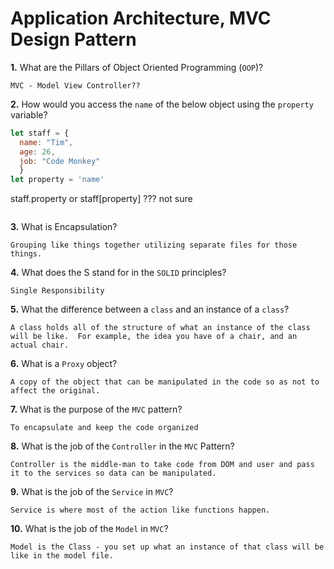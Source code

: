 # Application Architecture, MVC Design Pattern

**1.** What are the Pillars of Object Oriented Programming (`OOP`)?

```
MVC - Model View Controller??
```
**2.** How would you access the `name` of the below object using the `property` variable?
```js
let staff = {
  name: "Tim",
  age: 26,
  job: "Code Monkey"
  }
let property = 'name'
```
staff.property   or staff[property]  ??? not sure
```

```
**3.** What is Encapsulation?
```
Grouping like things together utilizing separate files for those things.

```
**4.** What does the S stand for in the `SOLID` principles?
```
Single Responsibility

```
**5.** What the difference between a `class` and an instance of a `class`?
<!-- enter you answer in the space below -->
```
A class holds all of the structure of what an instance of the class will be like.  For example, the idea you have of a chair, and an actual chair.
```
**6.** What is a `Proxy` object?
<!-- enter you answer in the space below -->
```
A copy of the object that can be manipulated in the code so as not to affect the original.
```

**7.** What is the purpose of the `MVC` pattern?
<!-- enter you answer in the space below -->
```
To encapsulate and keep the code organized
```
**8.** What is the job of the `Controller` in the `MVC` Pattern?
<!-- enter you answer in the space below -->
```
Controller is the middle-man to take code from DOM and user and pass it to the services so data can be manipulated.
```

**9.** What is the job of the `Service` in `MVC`?
<!-- enter you answer in the space below -->
```
Service is where most of the action like functions happen.
```
**10.** What is the job of the `Model` in `MVC`?
<!-- enter you answer in the space below -->
```
Model is the Class - you set up what an instance of that class will be like in the model file.
```

